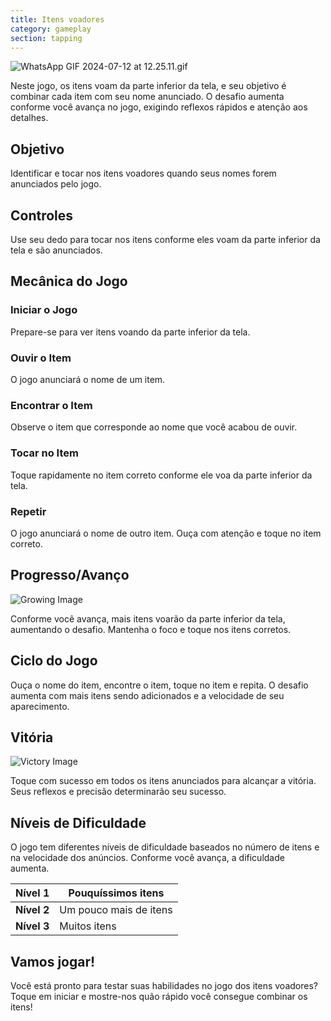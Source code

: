 ```yaml
---
title: Itens voadores
category: gameplay
section: tapping
---
```

![WhatsApp GIF 2024-07-12 at 12.25.11.gif](https://help.studycat.com/hc/article_attachments/34966795074969)

Neste jogo, os itens voam da parte inferior da tela, e seu objetivo é combinar cada item com seu nome anunciado. O desafio aumenta conforme você avança no jogo, exigindo reflexos rápidos e atenção aos detalhes.

## Objetivo

Identificar e tocar nos itens voadores quando seus nomes forem anunciados pelo jogo.

## Controles

Use seu dedo para tocar nos itens conforme eles voam da parte inferior da tela e são anunciados.

## Mecânica do Jogo

### Iniciar o Jogo

Prepare-se para ver itens voando da parte inferior da tela.

### Ouvir o Item

O jogo anunciará o nome de um item.

### Encontrar o Item

Observe o item que corresponde ao nome que você acabou de ouvir.

### Tocar no Item

Toque rapidamente no item correto conforme ele voa da parte inferior da tela.

### Repetir

O jogo anunciará o nome de outro item. Ouça com atenção e toque no item correto.


## Progresso/Avanço

![Growing Image](https://help.studycat.com/hc/article_attachments/34826217331225)

Conforme você avança, mais itens voarão da parte inferior da tela, aumentando o desafio. Mantenha o foco e toque nos itens corretos.

## Ciclo do Jogo

Ouça o nome do item, encontre o item, toque no item e repita. O desafio aumenta com mais itens sendo adicionados e a velocidade de seu aparecimento.

## Vitória

![Victory Image](https://help.studycat.com/hc/article_attachments/34917314421785)

Toque com sucesso em todos os itens anunciados para alcançar a vitória. Seus reflexos e precisão determinarão seu sucesso.

## Níveis de Dificuldade

O jogo tem diferentes níveis de dificuldade baseados no número de itens e na velocidade dos anúncios. Conforme você avança, a dificuldade aumenta.


| **Nível 1** | Pouquíssimos itens |
| --- | --- |
| **Nível 2** | Um pouco mais de itens |
| **Nível 3** | Muitos itens |

## Vamos jogar!

Você está pronto para testar suas habilidades no jogo dos itens voadores? Toque em iniciar e mostre-nos quão rápido você consegue combinar os itens!
